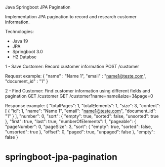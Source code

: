 Java Springboot JPA Pagination

Implementation JPA pagination to record and research customer information.

Technologies:
 - Java 19
 - JPA 
 - Springboot 3.0
 - H2 Databse

1 - Save Customer: Record customer information
	POST /customer

Request example:
{
    "name" : "Name 1",
    "email" : "name1@teste.com",
    "document_id" : "1"
}

2 - Find Customer: Find customer information using different fields and pagination
	GET /customer
	GET /customer?name=name&size=3&page=0

Response example:
{
    "totalPages": 1,
    "totalElements": 1,
    "size": 3,
    "content": [
        {
            "id": 1,
            "name": "Name 1",
            "email": "name1@teste.com",
            "document_id": "1"
        }
    ],
    "number": 0,
    "sort": {
        "empty": true,
        "sorted": false,
        "unsorted": true
    },
    "first": true,
    "last": true,
    "numberOfElements": 1,
    "pageable": {
        "pageNumber": 0,
        "pageSize": 3,
        "sort": {
            "empty": true,
            "sorted": false,
            "unsorted": true
        },
        "offset": 0,
        "paged": true,
        "unpaged": false
    },
    "empty": false
}


# springboot-jpa-pagination
